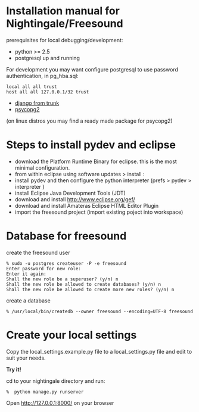 Installation manual for Nightingale/Freesound
=============================================

prerequisites for local debugging/development:

 * python >= 2.5
 * postgresql up and running


For development you may want configure postgresql to use password authentication,
in pg_hba.sql:

    local all all trust
    host all all 127.0.0.1/32 trust

 * [django from trunk][django-trunk]
 * [psycopg2][psycopg2]

[django-trunk]: http://www.djangoproject.com/documentation/install/#installing-the-development-version
[psycopg2]: http://www.initd.org/tracker/psycopg/wiki/PsycopgTwo

(on linux distros you may find a ready made package for psycopg2)


Steps to install pydev and eclipse
==================================

 * download the Platform Runtime Binary for eclipse. this is the most minimal
   configuration.
 * from within eclipse using software updates > install :
 * install pydev and then configure the python interpreter
   (prefs > pydev > interpreter )
 * install Eclipse Java Development Tools (JDT)
 * download and install http://www.eclipse.org/gef/
 * download and install Amateras Eclipse HTML Editor Plugin
 * import the freesound project (import existing poject into workspace)


Database for freesound
======================

create the freesound user

    % sudo -u postgres createuser -P -e freesound
	Enter password for new role:
	Enter it again:
	Shall the new role be a superuser? (y/n) n
	Shall the new role be allowed to create databases? (y/n) n
	Shall the new role be allowed to create more new roles? (y/n) n

create a database

    % /usr/local/bin/createdb --owner freesound --encoding=UTF-8 freesound


Create your local settings
==========================

Copy the local_settings.example.py file to a local_settings.py file and edit to
suit your needs.

**Try it!**

cd to your nightingale directory and run: 

    %  python manage.py runserver

Open http://127.0.0.1:8000/ on your browser
